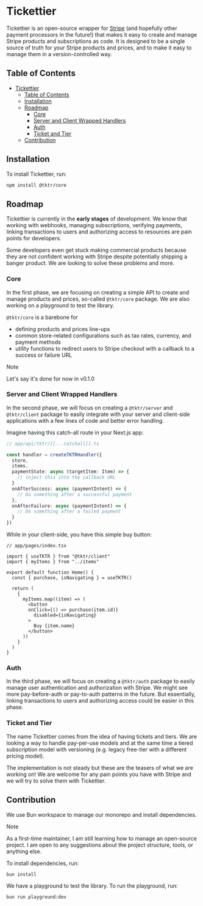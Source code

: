 # Tickettier

Tickettier is an open-source wrapper for [Stripe](https://stripe.com/) (and hopefully other payment processors in the future!) that makes it easy to create and manage Stripe products and subscriptions as code. It is designed to be a single source of truth for your Stripe products and prices, and to make it easy to manage them in a version-controlled way.

## Table of Contents
- [Tickettier](#tickettier)
  - [Table of Contents](#table-of-contents)
  - [Installation](#installation)
  - [Roadmap](#roadmap)
    - [Core](#core)
    - [Server and Client Wrapped Handlers](#server-and-client-wrapped-handlers)
    - [Auth](#auth)
    - [Ticket and Tier](#ticket-and-tier)
  - [Contribution](#contribution)


## Installation

To install Tickettier, run:
```bash
npm install @tktr/core
```

## Roadmap

Tickettier is currently in the **early stages** of development. We know that working with webhooks, managing subscriptions, verifying payments, linking transactions to users and authorizing access to resources are pain points for developers.

Some developers even get stuck making commercial products because they are not confident working with Stripe despite potentially shipping a banger product. We are looking to solve these problems and more.

### Core

In the first phase, we are focusing on creating a simple API to create and manage products and prices, so-called
`@tktr/core` package. We are also working on a playground to test the library.

`@tktr/core` is a barebone for 
- defining products and prices line-ups
- common store-related configurations such as tax rates, currency, and payment methods
- utility functions to redirect users to Stripe checkout with a callback to a success or failure URL

> [!NOTE]  
> Let's say it's done for now in v0.1.0

### Server and Client Wrapped Handlers

In the second phase, we will focus on creating a `@tktr/server` and `@tktr/client` package to easily integrate with your server and client-side applications with a few lines of code and better error handling.

Imagine having this catch-all route in your Next.js app:

```ts
// app/api/tktr/[[...catchall]].ts

const handler = createTKTRHandler({
  store,
  items,
  paymentState: async (targetItem: Item) => {
    // inject this into the callback URL
  }
  onAfterSuccess: async (paymentIntent) => {
    // Do something after a successful payment
  },
  onAfterFailure: async (paymentIntent) => {
    // Do something after a failed payment
  }
})
```

While in your client-side, you have this simple buy button:

```tsx
// app/pages/index.tsx

import { useTKTR } from "@tktr/client"
import { myItems } from "../items"

export default function Home() {
  const { purchase, isNavigating } = useTKTR()

  return (
    {
      myItems.map((item) => (
        <button 
        onClick={() => purchase(item.id)}
          disabled={isNavigating}
        >
          Buy {item.name}
        </button>
      ))
    }
  )
}
```

### Auth

In the third phase, we will focus on creating a `@tktr/auth` package to easily manage user authentication and authorization with Stripe. We might see more pay-before-auth or pay-to-auth patterns in the future. But essentially, linking transactions to users and authorizing access could be easier in this phase.

### Ticket and Tier

The name Tickettier comes from the idea of having tickets and tiers. We are looking a way to handle pay-per-use models and at the same time a tiered subscription model with versioning (e.g. legacy free-tier with a different pricing model).

The implementation is not steady but these are the teasers of what we are working on! We are welcome for any pain points you have with Stripe and we will try to solve them with Tickettier.

## Contribution

We use Bun workspace to manage our monorepo and install dependencies.

> [!NOTE]
> As a first-time maintainer, I am still learning how to manage an open-source project. I am open to any suggestions about the project structure, tools, or anything else.

To install dependencies, run:
```bash
bun install
```

We have a playground to test the library. To run the playground, run:
```bash
bun run playground:dev
```
